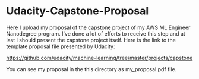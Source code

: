 # Udacity-Capstone-Proposal

Here I upload my proposal of the capstone project of my AWS ML Engineer Nanodegree program. I've done a lot of efforts to receive this step and at last I should present the capstone project itself. Here is the link to the template proposal file presented by Udacity:

https://github.com/udacity/machine-learning/tree/master/projects/capstone

You can see my proposal in the this directory as my_proposal.pdf file.
